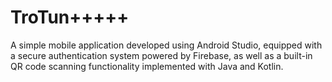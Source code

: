# TroTun+++++
A simple mobile application developed using Android Studio, equipped with a secure authentication system powered by Firebase, as well as a built-in QR code scanning functionality implemented with Java and Kotlin.
